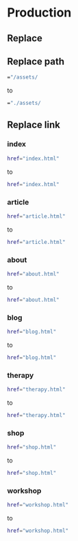 # Production

## Replace <head>

## Replace path

```bash
="/assets/
```

to

```bash
="./assets/
```

## Replace link

### index

```bash
href="index.html"
```

to

```bash
href="index.html"
```

### article

```bash
href="article.html"
```

to

```bash
href="article.html"
```

### about

```bash
href="about.html"
```

to

```bash
href="about.html"
```

### blog

```bash
href="blog.html"
```

to

```bash
href="blog.html"
```

### therapy

```bash
href="therapy.html"
```

to

```bash
href="therapy.html"
```

### shop

```bash
href="shop.html"
```

to

```bash
href="shop.html"
```

### workshop

```bash
href="workshop.html"
```

to

```bash
href="workshop.html"
```
